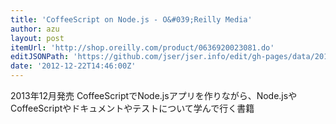 ```yaml
---
title: 'CoffeeScript on Node.js - O&#039;Reilly Media'
author: azu
layout: post
itemUrl: 'http://shop.oreilly.com/product/0636920023081.do'
editJSONPath: 'https://github.com/jser/jser.info/edit/gh-pages/data/2012/12/index.json'
date: '2012-12-22T14:46:00Z'
---
```

2013年12月発売
CoffeeScriptでNode.jsアプリを作りながら、Node.jsやCoffeeScriptやドキュメントやテストについて学んで行く書籍
